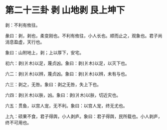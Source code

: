 # 第二十三卦 剥 山地剥 艮上坤下


剥：不利有攸往。

彖曰：剥，剥也，柔变刚也。不利有攸往，小人长也。顺而止之，观象也。君子尚消息盈虚，天行也。

象曰：山附地上，剥；上以厚下，安宅。

初六：剥(爿木)以足，蔑贞凶。象曰：剥(爿木)以足，以灭下也。

六二：剥(爿木)以辨，蔑贞凶。象曰：剥(爿木)以辨，未有与也。

六三：剥之，无咎。象曰：剥之无咎，失上下也。

六四：剥(爿木)以肤，凶。象曰：剥(爿木)以肤，切近灾也。

六五：贯鱼，以宫人宠，无不利。象曰：以宫人宠，终无尤也。

上九：硕果不食，君子得舆，小人剥庐。象曰：君子得舆，民所载也。小人剥庐，终不可用也。
